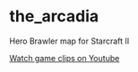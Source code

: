 # the_arcadia
Hero Brawler map for Starcraft II

[Watch game clips on Youtube](www.youtube.com/thearcadiagame)
